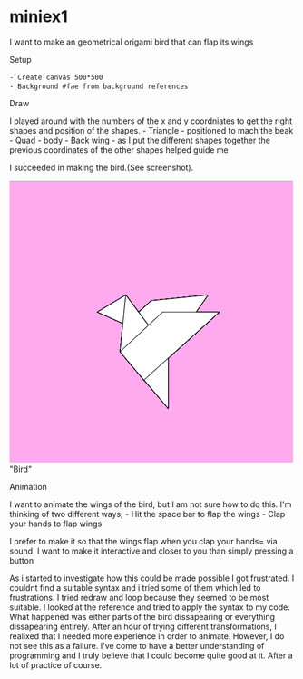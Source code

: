 # miniex1 
I want to make an geometrical origami bird that can flap its wings 

Setup 

	- Create canvas 500*500
	- Background #fae from background references 
Draw

I played around with the numbers of the x and y coordniates to get the right shapes and position of the shapes. 
	- Triangle - positioned to mach the beak 
	- Quad - body 
	- Back wing - as I put the different shapes together the previous coordinates of the other shapes helped guide me 
	
I succeeded in making the bird.(See screenshot).  

![alt text](Birdscreenshot.PNG) "Bird"

Animation 

I want to animate the wings of the bird, but I am not sure how to do this. I'm thinking of two different ways; 
	- Hit the space bar to flap the wings 
	- Clap your hands to flap wings 
	
I prefer to make it so that the wings flap when you clap your hands= via sound. I want to make it interactive and closer to you than simply pressing a button

As i started to investigate how this could be made possible I got frustrated. I couldnt find a suitable syntax and i tried some of them which led to frustrations. I tried redraw and loop because they seemed to be most suitable. I looked at the reference and tried to apply the syntax to my code. What happened was either parts of the bird dissapearing or everything dissapearing entirely. After an hour of trying different transformations, I realixed that I needed more experience in order to animate. However, I do not see this as a failure. I've come to have a better understanding of programming and I truly believe that I could become quite good at it. After a lot of practice of course.  
